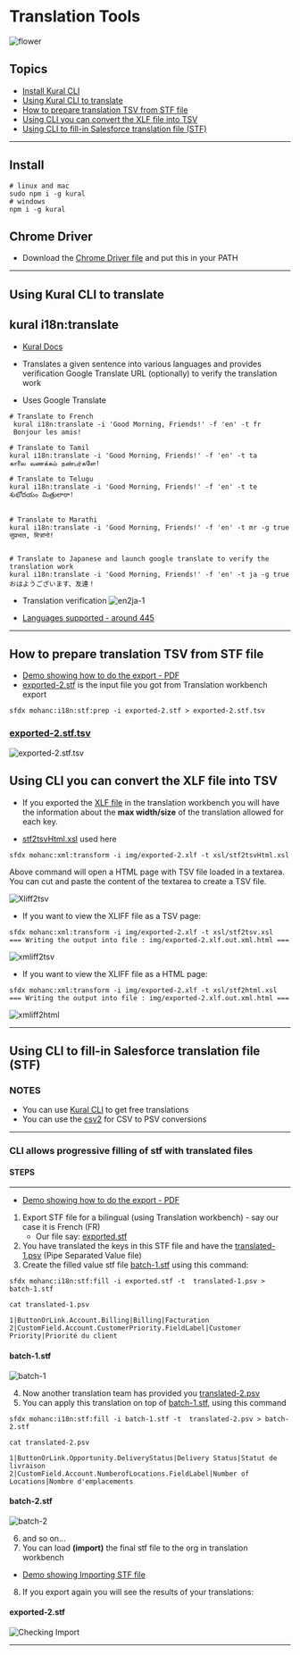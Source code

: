 # Translation Tools
![flower](../img/cover/chromecast-flowers-1.jpg)


## Topics

- [Install Kural CLI](#install)
- [Using Kural CLI to translate](#translate)
- [How to prepare translation TSV  from STF file](#prep)
- [Using  CLI you can convert the XLF file into TSV](#xlf2tsv)
- [Using CLI to fill-in Salesforce translation file (STF)](#fillin)


-----

<a name='install'></a>
## Install
```
# linux and mac
sudo npm i -g kural
# windows
npm i -g kural

```
## Chrome Driver

- Download the [Chrome Driver file](https://raw.githubusercontent.com/mohan-chinnappan-n/kural-docs/master/browser/chromedriver) and put this in your PATH

-------


## Using Kural CLI to translate 

<a name='translate'></a>
##  kural i18n:translate
- [Kural Docs](https://github.com/mohan-chinnappan-n/kural-docs)

- Translates a given sentence into various languages 
  and provides verification Google Translate URL (optionally) to verify the translation work
- Uses Google Translate

```
# Translate to French
 kural i18n:translate -i 'Good Morning, Friends!' -f 'en' -t fr
 Bonjour les amis!

# Translate to Tamil
kural i18n:translate -i 'Good Morning, Friends!' -f 'en' -t ta        
காலை வணக்கம் நண்பர்களே!

# Translate to Telugu
kural i18n:translate -i 'Good Morning, Friends!' -f 'en' -t te      
శుభోదయం మిత్రులారా!


# Translate to Marathi
kural i18n:translate -i 'Good Morning, Friends!' -f 'en' -t mr -g true
सुप्रभात, मित्रांनो!


# Translate to Japanese and launch google translate to verify the translation work
kural i18n:translate -i 'Good Morning, Friends!' -f 'en' -t ja -g true     
おはようございます、友達！

 ```
- Translation verification 
 ![en2ja-1](https://raw.githubusercontent.com/mohan-chinnappan-n/kural-docs/master/img/en2ja-1.png)

 - [Languages supported -  around 445](https://github.com/mohan-chinnappan-n/kural-docs/blob/master/src/locales.ts)


 ----


<a name='prep'></a>

 ## How to prepare translation TSV  from STF file 
- [Demo showing how to do the export - PDF](https://github.com/mohan-chinnappan-n/cli-dx/blob/master/i18n/stf/img/exportSTF.pdf)
- [exported-2.stf](https://github.com/mohan-chinnappan-n/cli-dx/blob/master/i18n/stf/img/exported-2.stf) is the input file you got from Translation workbench export

```
sfdx mohanc:i18n:stf:prep -i exported-2.stf > exported-2.stf.tsv
```

### [exported-2.stf.tsv](https://github.com/mohan-chinnappan-n/cli-dx/blob/master/i18n/stf/img/exported-2.stf.tsv)
![exported-2.stf.tsv](https://raw.githubusercontent.com/mohan-chinnappan-n/cli-dx/master/i18n/stf/img/exported-2.stf.tsv.png) 


<a name='xlf2tsv'></a>
## Using  CLI you can convert the XLF file into TSV
- If you exported the [XLF file](https://github.com/mohan-chinnappan-n/cli-dx/blob/master/i18n/stf/img/exported-2.xlf) in the translation workbench you will have the information about the **max width/size** of the translation allowed for each key.


- [stf2tsvHtml.xsl](https://github.com/mohan-chinnappan-n/cli-dx/blob/master/i18n/stf/xsl/stf2tsvHtml.xsl) used here
```
sfdx mohanc:xml:transform -i img/exported-2.xlf -t xsl/stf2tsvHtml.xsl
```

Above command will open a HTML page with TSV file loaded in a textarea. You can cut and paste the content of the textarea to create a TSV file.


![Xliff2tsv](https://raw.githubusercontent.com/mohan-chinnappan-n/cli-dx/master/i18n/stf/img/xliff2tsv.png)


- If you want to view the XLIFF file as a TSV page:

```
sfdx mohanc:xml:transform -i img/exported-2.xlf -t xsl/stf2tsv.xsl
=== Writing the output into file : img/exported-2.xlf.out.xml.html ===

```
![xmliff2tsv](https://raw.githubusercontent.com/mohan-chinnappan-n/cli-dx/master/i18n/stf/img/xliff2tsv2.png)




- If you want to view the XLIFF file as a HTML page:

```
sfdx mohanc:xml:transform -i img/exported-2.xlf -t xsl/stf2html.xsl
=== Writing the output into file : img/exported-2.xlf.out.xml.html ===

```
![xmliff2html](https://raw.githubusercontent.com/mohan-chinnappan-n/cli-dx/master/i18n/stf/img/xliff2html.png)



----

<a name='fillin'></a>
 ## Using CLI to fill-in Salesforce translation file (STF)

 
 
### NOTES
- You can use [Kural CLI](https://github.com/mohan-chinnappan-n/kural-docs) to get free translations
- You can use the [csv2](https://github.com/mohan-chinnappan-n/cli-dx/blob/master/i18n/stf/csv2.md) for CSV to PSV conversions
-------

### CLI allows progressive filling of stf with translated files
#### STEPS
----


- [Demo showing how to do the export - PDF](https://github.com/mohan-chinnappan-n/cli-dx/blob/master/i18n/stf/img/exportSTF.pdf)

1. Export STF file for a bilingual (using Translation workbench) - say our case it is French (FR) 
    - Our file say: [exported.stf](https://github.com/mohan-chinnappan-n/cli-dx/blob/master/i18n/stf/img/exported.stf)
2. You have translated the keys in this STF file and have the [translated-1.psv](https://github.com/mohan-chinnappan-n/cli-dx/blob/master/i18n/stf/img/translated-1.psv) (Pipe Separated Value file)
3. Create the filled value stf file [batch-1.stf](https://github.com/mohan-chinnappan-n/cli-dx/blob/master/i18n/stf/img/batch-1.stf) using this command:

```
sfdx mohanc:i18n:stf:fill -i exported.stf -t  translated-1.psv > batch-1.stf
```
```
cat translated-1.psv
```
``` 
1|ButtonOrLink.Account.Billing|Billing|Facturation
2|CustomField.Account.CustomerPriority.FieldLabel|Customer Priority|Priorité du client
```
####  batch-1.stf 

![batch-1](https://raw.githubusercontent.com/mohan-chinnappan-n/cli-dx/master/i18n/stf/img/batch-1.png)

4. Now another translation team has provided you [translated-2.psv](https://github.com/mohan-chinnappan-n/cli-dx/blob/master/i18n/stf/img/translated-2.psv)
5. You can apply this translation on top of  [batch-1.stf](https://github.com/mohan-chinnappan-n/cli-dx/blob/master/i18n/stf/img/batch-1.stf), using this command

```
sfdx mohanc:i18n:stf:fill -i batch-1.stf -t  translated-2.psv > batch-2.stf

cat translated-2.psv

1|ButtonOrLink.Opportunity.DeliveryStatus|Delivery Status|Statut de livraison
2|CustomField.Account.NumberofLocations.FieldLabel|Number of Locations|Nombre d'emplacements
```

####  batch-2.stf 

![batch-2](https://raw.githubusercontent.com/mohan-chinnappan-n/cli-dx/master/i18n/stf/img/batch-2.png)

6. and so on...
7. You can load **(import)** the final stf file to the org in translation workbench

- [Demo showing Importing STF file](https://github.com/mohan-chinnappan-n/cli-dx/blob/master/i18n/stf/img/import-1.pdf)

8. If you export again you will see the results of your translations:


####  exported-2.stf 

![Checking Import](https://raw.githubusercontent.com/mohan-chinnappan-n/cli-dx/master/i18n/stf/img/exported-2.png)

-----------

 